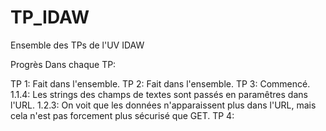 # TP_IDAW
Ensemble des TPs de l'UV IDAW

Progrès Dans chaque TP:

TP 1:
  Fait dans l'ensemble.
TP 2:
  Fait dans l'ensemble.
TP 3:
  Commencé.
  1.1.4: Les strings des champs de textes sont passés en paramêtres dans l'URL.
  1.2.3: On voit que les données n'apparaissent plus dans l'URL, mais cela n'est pas forcement plus sécurisé que GET.
TP 4:
